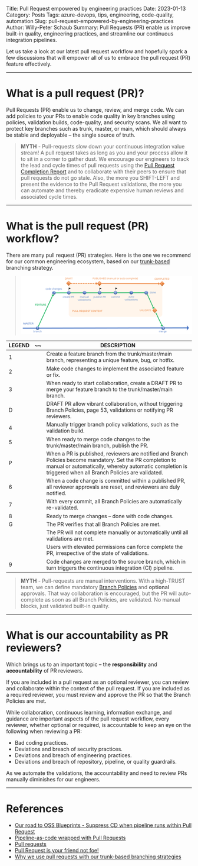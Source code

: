 Title: Pull Request empowered by engineering practices
Date: 2023-01-13
Category: Posts 
Tags: azure-devops, tips, engineering, code-quality, automation
Slug: pull-request-empowered-by-engineering-practices
Author: Willy-Peter Schaub
Summary: Pull Requests (PR) enable us improve built-in quality, engineering practices, and streamline our continuous integration pipelines. 

Let us take a look at our latest pull request workflow and hopefully spark a few discussions that will empower all of us to embrace the pull request (PR) feature effectively.  

---

# What is a pull request (PR)?

Pull Requests (PR) enable us to change, review, and merge code. We can add policies to your PRs to enable code quality in key branches using policies, validation builds, code-quality, and security scans. We all want to protect key branches such as trunk, master, or main, which should always be stable and deployable – the single source of truth.
 
>
> **MYTH**  - Pull-requests slow down your continuous integration value stream! A pull request takes as long as you and your process allow it to sit in a corner to gather dust. We encourage our engineers to track the lead and cycle times of pull requests using the [Pull Request Completion Report](https://marketplace.visualstudio.com/items?itemName=OneLuckiDev.prApprovalReport) and to collaborate with their peers to ensure that pull requests do not go stale. Also, the more you SHIFT-LEFT and present the evidence to the Pull Request validations, the more you can automate and thereby eradicate expensive human reviews and associated cycle times.
>

---

# What is the pull request (PR) workflow?

There are many pull request (PR) strategies. Here is the one we recommend for our common engineering ecosystem, based on our [trunk-based](/branching-trunk-based.html) branching strategy.

> ![Workflow](../images/engineering-practices-pull-request-1.png) 

| LEGEND |~~| DESCRIPTION |
|--------|--|-------------|
| 1	|  | Create a feature branch from the trunk/master/main branch, representing a unique feature, bug, or hotfix. |
| 2	|  | Make code changes to implement the associated feature or fix. |
| 3	|  | When ready to start collaboration, create a DRAFT PR to merge your feature branch to the trunk/master/main branch. |
| D	|  | DRAFT PR allow vibrant collaboration, without triggering Branch Policies, page 53, validations or notifying PR reviewers.  |
| 4	|  | Manually trigger branch policy validations, such as the validation build. |
| 5	|  | When ready to merge code changes to the trunk/master/main branch, publish the PR. |
| P	|  | When a PR is published, reviewers are notified and Branch Policies become mandatory. Set the PR completion to manual or automatically, whereby automatic completion is triggered when all Branch Policies are validated. |
| 6	|  | When a code change is committed within a published PR, all reviewer approvals are reset, and reviewers are duly notified. |
| 7	|  | With every commit, all Branch Policies are automatically re-validated. |
| 8	|  | Ready to merge changes – done with code changes. |
| G	|  | The PR verifies that all Branch Policies are met.  |
|   |  | The PR will not complete manually or automatically until all validations are met. |
|   |  | Users with elevated permissions can force complete the PR, irrespective of the state of validations. |
| 9	|  | Code changes are merged to the source branch, which in turn triggers the continuous integration (CI) pipeline. |


>
> **MYTH** - Pull-requests are manual interventions. With a high-TRUST team, we can define mandatory [Branch Policies](https://learn.microsoft.com/en-us/azure/devops/repos/git/branch-policies-overview?view=azure-devops) and **optional** approvals. That way collaboration is encouraged, but the PR will auto-complete as soon as all Branch Policies, are validated. No manual blocks, just validated  built-in quality.
>

---

# What is our accountability as PR reviewers?

Which brings us to an important topic – the **responsibility** and **accountability** of PR reviewers.

If you are included in a pull request as an optional reviewer, you can review and collaborate within the context of the pull request. If you are included as a required reviewer, you must review and approve the PR so that the Branch Policies are met.

While collaboration, continuous learning, information exchange, and guidance are important aspects of the pull request workflow, every reviewer, whether optional or required, is accountable to keep an eye on the following when reviewing a PR:

- Bad coding practices.
- Deviations and breach of security practices.
- Deviations and breach of engineering practices.
- Deviations and breach of repository, pipeline, or quality guardrails.

As we automate the validations, the accountability and need to review PRs manually diminishes for our engineers.

---

# References

- [Our road to OSS Blueprints - Suppress CD when pipeline runs within Pull Request](/yaml-pipelines-part11.html)
- [Pipeline-as-code wrapped with Pull Requests](/pipelines-as-code-pr.html)
- [Pull requests](https://learn.microsoft.com/en-us/rest/api/azure/devops/git/pull-requests)
- [Pull Request is your friend not foe!](/pull-requests-friend.html)
- [Why we use pull requests with our trunk-based branching strategies](/branching-pull-request.html)

